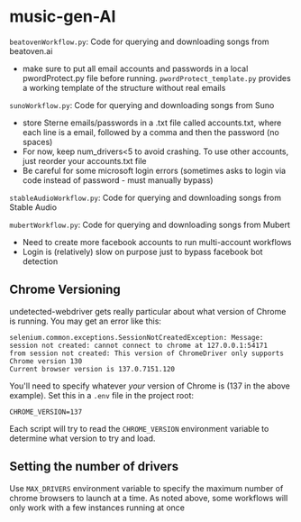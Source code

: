 # music-gen-AI

`beatovenWorkflow.py`: Code for querying and downloading songs from beatoven.ai
- make sure to put all email accounts and passwords in a local pwordProtect.py file before running. `pwordProtect_template.py` provides a working template of the structure without real emails

`sunoWorkflow.py`: Code for querying and downloading songs from Suno
- store Sterne emails/passwords in a .txt file called accounts.txt, where each line is a email, followed by a comma and then the password (no spaces)
- For now, keep num_drivers<5 to avoid crashing. To use other accounts, just reorder your accounts.txt file
- Be careful for some microsoft login errors (sometimes asks to login via code instead of password - must manually bypass)

`stableAudioWorkflow.py`: Code for querying and downloading songs from Stable Audio

`mubertWorkflow.py`: Code for querying and downloading songs from Mubert
- Need to create more facebook accounts to run multi-account workflows
- Login is (relatively) slow on purpose just to bypass facebook bot detection

## Chrome Versioning

undetected-webdriver gets really particular about what version of Chrome is running. You may get an error like this: 

```
selenium.common.exceptions.SessionNotCreatedException: Message: session not created: cannot connect to chrome at 127.0.0.1:54171
from session not created: This version of ChromeDriver only supports Chrome version 130
Current browser version is 137.0.7151.120
```

You'll need to specify whatever _your_ version of Chrome is (137 in the above example). Set this in a `.env` file in the project root:

```
CHROME_VERSION=137
```

Each script will try to read the `CHROME_VERSION` environment variable to determine what version to try and load.

## Setting the number of drivers

Use `MAX_DRIVERS` environment variable to specify the maximum number of chrome browsers to launch at a time. As noted above, some workflows will only work with a few instances running at once